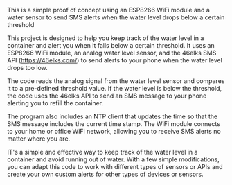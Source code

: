 
This is a simple proof of concept using an ESP8266 WiFi module and a water sensor to send SMS alerts when the water level drops below a certain threshold

This project is designed to help you keep track of the water level in a container and alert you when it falls below a certain threshold. It uses an ESP8266 WiFi module, an analog water level sensor, and the 46elks SMS API (https://46elks.com/) to send alerts to your phone when the water level drops too low.

The code reads the analog signal from the water level sensor and compares it to a pre-defined threshold value. If the water level is below the threshold, the code uses the 46elks API to send an SMS message to your phone alerting you to refill the container.

The program also includes an NTP client that updates the time so that the SMS message includes the current time stamp. The WiFi module connects to your home or office WiFi network, allowing you to receive SMS alerts no matter where you are.

IT's a simple and effective way to keep track of the water level in a container and avoid running out of water. With a few simple modifications, you can adapt this code to work with different types of sensors or APIs and create your own custom alerts for other types of devices or sensors.







